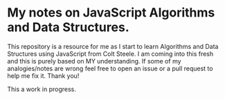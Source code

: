 # My notes on JavaScript Algorithms and Data Structures.

This repository is a resource for me as I start to learn Algorithms and Data Structures using JavaScript from Colt Steele.
I am coming into this fresh and this is purely based on MY understanding. If some of my analogies/notes are wrong feel free to open an issue or a pull request to help me fix it. Thank you!

This a work in progress.
